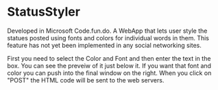 # StatusStyler
Developed in Microsoft Code.fun.do. A WebApp that lets user style the statues posted using fonts and colors for individual words in them. This feature has not yet been implemented in any social networking sites.


First you need to select the Color and Font and then enter the text in the box. You can see the preveiw of it just below it. If you want that font and color you can push into the final window on the right. When you click on "POST" the HTML code will be sent to the web servers.
